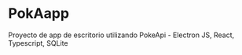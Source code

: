 # PokAapp
 Proyecto de app de escritorio utilizando PokeApi - Electron JS, React, Typescript, SQLite
